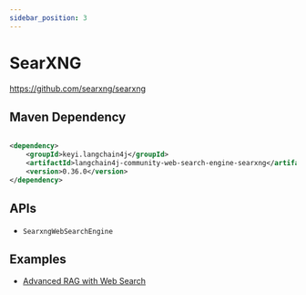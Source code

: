 ```yaml
---
sidebar_position: 3
---
```


# SearXNG

https://github.com/searxng/searxng

## Maven Dependency

```xml

<dependency>
    <groupId>keyi.langchain4j</groupId>
    <artifactId>langchain4j-community-web-search-engine-searxng</artifactId>
    <version>0.36.0</version>
</dependency>
```

## APIs

- `SearxngWebSearchEngine`

## Examples

- [Advanced RAG with Web Search](https://github.com/langchain4j/langchain4j-examples/blob/main/rag-examples/src/main/java/_3_advanced/_08_Advanced_RAG_Web_Search_Example.java)

